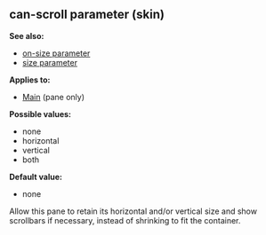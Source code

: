 ## can-scroll parameter (skin)
**See also:**
*   [on-size parameter](/%7Bskin%7D/param/on-size)
*   [size parameter](/%7Bskin%7D/param/size)
<!-- -->
**Applies to:**
*   [Main](/%7Bskin%7D/control/main) (pane only)
<!-- -->
**Possible values:**
*   none
*   horizontal
*   vertical
*   both
<!-- -->
**Default value:**
*   none


Allow this pane to retain its horizontal and/or vertical size
and show scrollbars if necessary, instead of shrinking to fit the
container.